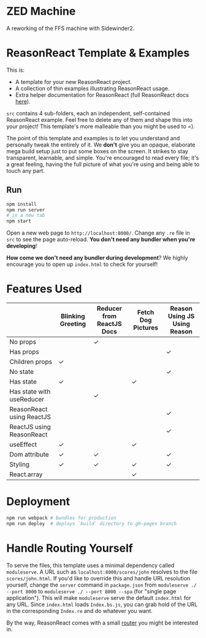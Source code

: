 # ZED Machine

A reworking of the FFS machine with Sidewinder2.

# ReasonReact Template & Examples

This is:
- A template for your new ReasonReact project.
- A collection of thin examples illustrating ReasonReact usage.
- Extra helper documentation for ReasonReact (full ReasonReact docs [here](https://reasonml.github.io/reason-react/)).

`src` contains 4 sub-folders, each an independent, self-contained ReasonReact example. Feel free to delete any of them and shape this into your project! This template's more malleable than you might be used to =).

The point of this template and examples is to let you understand and personally tweak the entirely of it. We **don't** give you an opaque, elaborate mega build setup just to put some boxes on the screen. It strikes to stay transparent, learnable, and simple. You're encouraged to read every file; it's a great feeling, having the full picture of what you're using and being able to touch any part.

## Run

```sh
npm install
npm run server
# in a new tab
npm start
```

Open a new web page to `http://localhost:8000/`. Change any `.re` file in `src` to see the page auto-reload. **You don't need any bundler when you're developing**!

**How come we don't need any bundler during development**? We highly encourage you to open up `index.html` to check for yourself!

# Features Used

|                           | Blinking Greeting | Reducer from ReactJS Docs | Fetch Dog Pictures | Reason Using JS Using Reason |
|---------------------------|-------------------|---------------------------|--------------------|------------------------------|
| No props                  |                   | ✓                         |                    |                              |
| Has props                 |                   |                           |                    | ✓                            |
| Children props            | ✓                 |                           |                    |                              |
| No state                  |                   |                           |                    | ✓                            |
| Has state                 | ✓                 |                           |  ✓                 |                              |
| Has state with useReducer |                   | ✓                         |                    |                              |
| ReasonReact using ReactJS |                   |                           |                    | ✓                            |
| ReactJS using ReasonReact |                   |                           |                    | ✓                            |
| useEffect                 | ✓                 |                           |  ✓                 |                              |
| Dom attribute             | ✓                 | ✓                         |                    | ✓                            |
| Styling                   | ✓                 | ✓                         |  ✓                 | ✓                            |
| React.array               |                   |                           |  ✓                 |                              |

# Deployment

```sh
npm run webpack # bundles for production
npm run deploy  # deploys `build` directory to gh-pages branch
```

# Handle Routing Yourself

To serve the files, this template uses a minimal dependency called `moduleserve`. A URL such as `localhost:8000/scores/john` resolves to the file `scores/john.html`. If you'd like to override this and handle URL resolution yourself, change the `server` command in `package.json` from `moduleserve ./ --port 8000` to `moduleserve ./ --port 8000 --spa` (for "single page application"). This will make `moduleserve` serve the default `index.html` for any URL. Since `index.html` loads `Index.bs.js`, you can grab hold of the URL in the corresponding `Index.re` and do whatever you want.

By the way, ReasonReact comes with a small [router](https://reasonml.github.io/reason-react/docs/en/router) you might be interested in.
